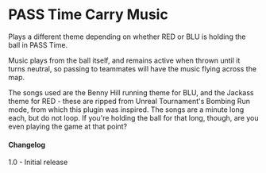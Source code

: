 # PASS Time Carry Music
Plays a different theme depending on whether RED or BLU is holding the ball in PASS Time.

Music plays from the ball itself, and remains active when thrown until it turns neutral, so passing to teammates will have the music flying across the map.

The songs used are the Benny Hill running theme for BLU, and the Jackass theme for RED - these are ripped from Unreal Tournament's Bombing Run mode, from which this plugin was inspired. The songs are a minute long each, but do not loop. If you're holding the ball for that long, though, are you even playing the game at that point?

#### Changelog

1.0 - Initial release